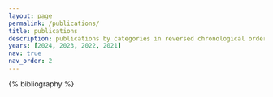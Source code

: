 ```yaml
---
layout: page
permalink: /publications/
title: publications
description: publications by categories in reversed chronological order.<br/>* = equal contribution.
years: [2024, 2023, 2022, 2021]
nav: true
nav_order: 2
---
```


<!-- _pages/publications.md -->
<div class="publications">

{% bibliography %}

</div>

